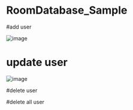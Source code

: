 # RoomDatabase_Sample

#add user

![image](https://user-images.githubusercontent.com/101659722/183000001-42d217a3-3398-486e-85bd-cae41b80d55a.png)

# update user

![image](https://user-images.githubusercontent.com/101659722/183000102-4a052f15-cc6a-4ed4-8aa6-caa7055703fa.png)


#delete user



#delete all user

